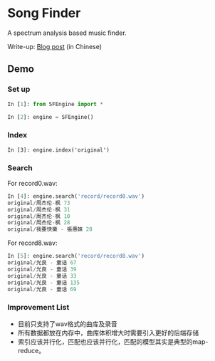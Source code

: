 # Song Finder

A spectrum analysis based music finder.

Write-up: [Blog post](http://zhengqm.github.io/code/2015/07/23/write-you-a-song-finder/) (in Chinese)

## Demo

### Set up

``` python
In [1]: from SFEngine import *

In [2]: engine = SFEngine()
```

### Index

```
In [3]: engine.index('original')
```

### Search

For record0.wav:

``` python
In [4]: engine.search('record/record0.wav')
original/周杰伦-枫 73
original/周杰伦-枫 31
original/周杰伦-枫 10
original/周杰伦-枫 28
original/我要快樂 - 張惠妹 28
```

For record8.wav:

```python
In [5]: engine.search('record/record8.wav')
original/光良 - 童话 67
original/光良 - 童话 39
original/光良 - 童话 33
original/光良 - 童话 135
original/光良 - 童话 69
```


### Improvement List

- 目前只支持了wav格式的曲库及录音
- 所有数据都放在内存中，曲库体积增大时需要引入更好的后端存储
- 索引应该并行化，匹配也应该并行化，匹配的模型其实是典型的map-reduce。


